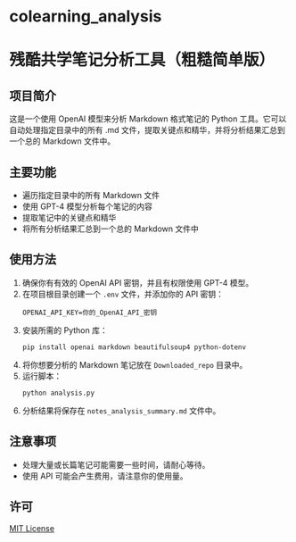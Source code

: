 # colearning_analysis

# 残酷共学笔记分析工具（粗糙简单版）

## 项目简介

这是一个使用 OpenAI 模型来分析 Markdown 格式笔记的 Python 工具。它可以自动处理指定目录中的所有 .md 文件，提取关键点和精华，并将分析结果汇总到一个总的 Markdown 文件中。

## 主要功能

- 遍历指定目录中的所有 Markdown 文件
- 使用 GPT-4 模型分析每个笔记的内容
- 提取笔记中的关键点和精华
- 将所有分析结果汇总到一个总的 Markdown 文件中

## 使用方法

1. 确保你有有效的 OpenAI API 密钥，并且有权限使用 GPT-4 模型。
2. 在项目根目录创建一个 `.env` 文件，并添加你的 API 密钥：
   ```
   OPENAI_API_KEY=你的_OpenAI_API_密钥
   ```
3. 安装所需的 Python 库：
   ```
   pip install openai markdown beautifulsoup4 python-dotenv
   ```
4. 将你想要分析的 Markdown 笔记放在 `Downloaded_repo` 目录中。
5. 运行脚本：
   ```
   python analysis.py
   ```
6. 分析结果将保存在 `notes_analysis_summary.md` 文件中。

## 注意事项

- 处理大量或长篇笔记可能需要一些时间，请耐心等待。
- 使用 API 可能会产生费用，请注意你的使用量。


## 许可

[MIT License](LICENSE)
